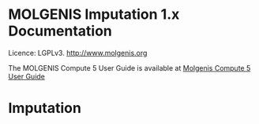 # MOLGENIS Imputation 1.x Documentation

Licence: LGPLv3. http://www.molgenis.org

The MOLGENIS Compute 5 User Guide is available at <a href="https://rawgithub.com/georgebyelas/molgenis/master/molgenis-compute-core/README.html"> Molgenis Compute 5 User Guide</a>

# Imputation
